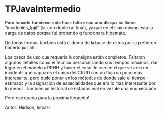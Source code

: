 # TPJavaIntermedio

Para hacerlo funcionar solo hace falta crear una db que se llame "incidentes_tpjii" (si, con doble i al final), ya que en el main mismo está la carga de datos porque fui probando q funcionara hibernate.

De todas formas tambien está el dump de la base de datos por si prefieren hacerlo por ahí.


Los casos de uso que requería la consigna están completos. Faltaron algunos detalles como el técnico personalizando sus tiempos máximos, dar lugar en el modelo a RRHH y hacer el caso de uso en el que se crea un incidente que capaz es el unico del CRUD con un flujo un poco más interesante, pero pude poner en los métodos de donde sale el tiempo estimado y la asignacion de especialidades que era lo mas interesante por lo menos. Tambien un historial de estados real en vez de una enumeración.

Pero eso queda para la proxima iteración!

Autor: Hudson, Ismael
